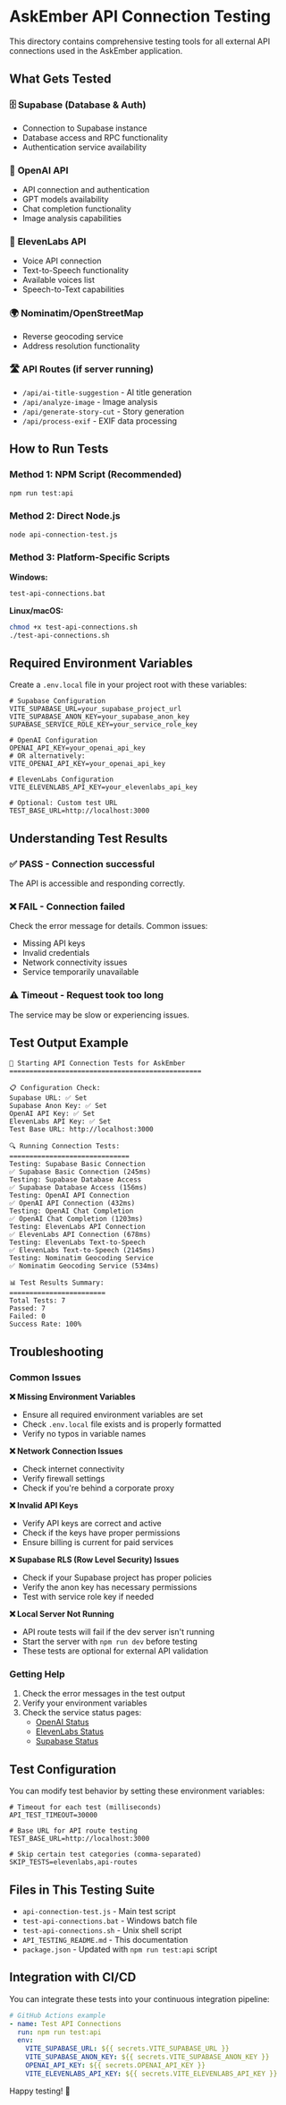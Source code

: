 # AskEmber API Connection Testing

This directory contains comprehensive testing tools for all external API connections used in the AskEmber application.

## What Gets Tested

### 🗄️ **Supabase (Database & Auth)**
- Connection to Supabase instance
- Database access and RPC functionality
- Authentication service availability

### 🤖 **OpenAI API**
- API connection and authentication
- GPT models availability
- Chat completion functionality
- Image analysis capabilities

### 🎤 **ElevenLabs API**
- Voice API connection
- Text-to-Speech functionality
- Available voices list
- Speech-to-Text capabilities

### 🌍 **Nominatim/OpenStreetMap**
- Reverse geocoding service
- Address resolution functionality

### 🛣️ **API Routes** (if server running)
- `/api/ai-title-suggestion` - AI title generation
- `/api/analyze-image` - Image analysis
- `/api/generate-story-cut` - Story generation
- `/api/process-exif` - EXIF data processing

## How to Run Tests

### Method 1: NPM Script (Recommended)
```bash
npm run test:api
```

### Method 2: Direct Node.js
```bash
node api-connection-test.js
```

### Method 3: Platform-Specific Scripts

**Windows:**
```cmd
test-api-connections.bat
```

**Linux/macOS:**
```bash
chmod +x test-api-connections.sh
./test-api-connections.sh
```

## Required Environment Variables

Create a `.env.local` file in your project root with these variables:

```env
# Supabase Configuration
VITE_SUPABASE_URL=your_supabase_project_url
VITE_SUPABASE_ANON_KEY=your_supabase_anon_key
SUPABASE_SERVICE_ROLE_KEY=your_service_role_key

# OpenAI Configuration
OPENAI_API_KEY=your_openai_api_key
# OR alternatively:
VITE_OPENAI_API_KEY=your_openai_api_key

# ElevenLabs Configuration
VITE_ELEVENLABS_API_KEY=your_elevenlabs_api_key

# Optional: Custom test URL
TEST_BASE_URL=http://localhost:3000
```

## Understanding Test Results

### ✅ **PASS** - Connection successful
The API is accessible and responding correctly.

### ❌ **FAIL** - Connection failed
Check the error message for details. Common issues:
- Missing API keys
- Invalid credentials
- Network connectivity issues
- Service temporarily unavailable

### ⚠️ **Timeout** - Request took too long
The service may be slow or experiencing issues.

## Test Output Example

```
🚀 Starting API Connection Tests for AskEmber
================================================

📋 Configuration Check:
Supabase URL: ✅ Set
Supabase Anon Key: ✅ Set
OpenAI API Key: ✅ Set
ElevenLabs API Key: ✅ Set
Test Base URL: http://localhost:3000

🔍 Running Connection Tests:
==============================
Testing: Supabase Basic Connection
✅ Supabase Basic Connection (245ms)
Testing: Supabase Database Access
✅ Supabase Database Access (156ms)
Testing: OpenAI API Connection
✅ OpenAI API Connection (432ms)
Testing: OpenAI Chat Completion
✅ OpenAI Chat Completion (1203ms)
Testing: ElevenLabs API Connection
✅ ElevenLabs API Connection (678ms)
Testing: ElevenLabs Text-to-Speech
✅ ElevenLabs Text-to-Speech (2145ms)
Testing: Nominatim Geocoding Service
✅ Nominatim Geocoding Service (534ms)

📊 Test Results Summary:
========================
Total Tests: 7
Passed: 7
Failed: 0
Success Rate: 100%
```

## Troubleshooting

### Common Issues

**❌ Missing Environment Variables**
- Ensure all required environment variables are set
- Check `.env.local` file exists and is properly formatted
- Verify no typos in variable names

**❌ Network Connection Issues**
- Check internet connectivity
- Verify firewall settings
- Check if you're behind a corporate proxy

**❌ Invalid API Keys**
- Verify API keys are correct and active
- Check if the keys have proper permissions
- Ensure billing is current for paid services

**❌ Supabase RLS (Row Level Security) Issues**
- Check if your Supabase project has proper policies
- Verify the anon key has necessary permissions
- Test with service role key if needed

**❌ Local Server Not Running**
- API route tests will fail if the dev server isn't running
- Start the server with `npm run dev` before testing
- These tests are optional for external API validation

### Getting Help

1. Check the error messages in the test output
2. Verify your environment variables
3. Check the service status pages:
   - [OpenAI Status](https://status.openai.com/)
   - [ElevenLabs Status](https://status.elevenlabs.io/)
   - [Supabase Status](https://status.supabase.com/)

## Test Configuration

You can modify test behavior by setting these environment variables:

```env
# Timeout for each test (milliseconds)
API_TEST_TIMEOUT=30000

# Base URL for API route testing
TEST_BASE_URL=http://localhost:3000

# Skip certain test categories (comma-separated)
SKIP_TESTS=elevenlabs,api-routes
```

## Files in This Testing Suite

- `api-connection-test.js` - Main test script
- `test-api-connections.bat` - Windows batch file
- `test-api-connections.sh` - Unix shell script
- `API_TESTING_README.md` - This documentation
- `package.json` - Updated with `npm run test:api` script

## Integration with CI/CD

You can integrate these tests into your continuous integration pipeline:

```yaml
# GitHub Actions example
- name: Test API Connections
  run: npm run test:api
  env:
    VITE_SUPABASE_URL: ${{ secrets.VITE_SUPABASE_URL }}
    VITE_SUPABASE_ANON_KEY: ${{ secrets.VITE_SUPABASE_ANON_KEY }}
    OPENAI_API_KEY: ${{ secrets.OPENAI_API_KEY }}
    VITE_ELEVENLABS_API_KEY: ${{ secrets.VITE_ELEVENLABS_API_KEY }}
```

Happy testing! 🚀
